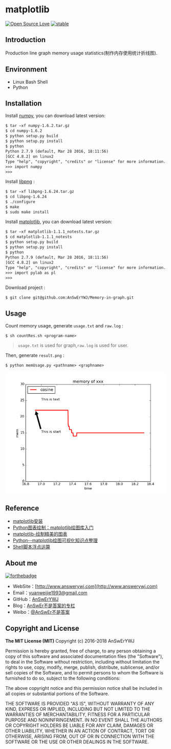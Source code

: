 # matplotlib
[![Open Source Love](https://badges.frapsoft.com/os/v1/open-source.png?v=103)](https://github.com/ellerbrock/open-source-badge/)
[![stable](http://badges.github.io/stability-badges/dist/stable.svg)](http://github.com/badges/stability-badges)

## Introduction
Production line graph memory usage statistics(制作内存使用统计折线图).

## Environment
+ Linux Bash Shell
+ Python

## Installation
Install [numpy](https://sourceforge.net/projects/numpy/files/NumPy/), you can download latest version:
```
$ tar –xf numpy-1.6.2.tar.gz
$ cd numpy-1.6.2
$ python setup.py build
$ python setup.py install
$ python
Python 2.7.9 (default, Mar 28 2016, 18:11:56)
[GCC 4.8.2] on linux2
Type "help", "copyright", "credits" or "license" for more information.
>>> import numpy
>>>
```
Install [libpng](https://sourceforge.net/projects/libpng/) :
```
$ tar –xf libpng-1.6.24.tar.gz
$ cd libpng-1.6.24
$ ./configure
$ make
$ sudo make install
```
Install [matplotlib](https://sourceforge.net/projects/matplotlib/files/matplotlib/), you can download latest version:
```
$ tar –xf matplotlib-1.1.1_notests.tar.gz
$ cd matplotlib-1.1.1_notests
$ python setup.py build
$ python setup.py install
$ python
Python 2.7.9 (default, Mar 28 2016, 18:11:56)
[GCC 4.8.2] on linux2
Type "help", "copyright", "credits" or "license" for more information.
>>> import pylab as pl
>>>
```


Download project :
```
$ git clone git@github.com:AnSwErYWJ/Memory-in-graph.git
```

## Usage
Count memory usage, generate ``usage.txt`` and ``raw.log`` :
```
$ sh countRes.sh <program-name>
```
> ``usage.txt`` is used for graph,``raw.log`` is used for user.

Then, generate ``result.png`` :
```
$ python memUsage.py <pathname> <graphname>
```
![result.png](https://github.com/AnSwErYWJ/Memory-in-graph/blob/master/result.png)


## Reference
+ [matplotlib安装](http://www.cnblogs.com/ouzi/archive/2012/09/29/2708442.html)
+ [Python图表绘制：matplotlib绘图库入门](http://www.cnblogs.com/wei-li/archive/2012/05/23/2506940.html)
+ [matplotlib-绘制精美的图表](http://old.sebug.net/paper/books/scipydoc/matplotlib_intro.html)
+ [Python--matplotlib绘图可视化知识点整理](https://segmentfault.com/a/1190000005104723#articleHeader13)
+ [Shell脚本浮点运算](http://answerywj.com/2016/09/05/Shell%E8%84%9A%E6%9C%AC%E6%B5%AE%E7%82%B9%E8%BF%90%E7%AE%97/)

## About me
[![forthebadge](http://forthebadge.com/images/badges/ages-20-30.svg)](http://forthebadge.com)
- WebSite：[http://www.answerywj.com](http://www.answerywj.com)
- Email：[yuanweijie1993@gmail.com](https://mail.google.com)
- GitHub：[AnSwErYWJ](https://github.com/AnSwErYWJ)
- Blog：[AnSwEr不是答案的专栏](http://blog.csdn.net/u011192270)
- Weibo：[@AnSwEr不是答案](http://weibo.com/1783591593)

## Copyright and License
**The MIT License (MIT)**
Copyright (c) 2016-2018 AnSwErYWJ

Permission is hereby granted, free of charge, to any person obtaining a copy of this software and associated documentation files (the "Software"), to deal in the Software without restriction, including without limitation the rights to use, copy, modify, merge, publish, distribute, sublicense, and/or sell copies of the Software, and to permit persons to whom the Software is furnished to do so, subject to the following conditions:

The above copyright notice and this permission notice shall be included in all copies or substantial portions of the Software.

THE SOFTWARE IS PROVIDED "AS IS", WITHOUT WARRANTY OF ANY KIND, EXPRESS OR IMPLIED, INCLUDING BUT NOT LIMITED TO THE WARRANTIES OF MERCHANTABILITY, FITNESS FOR A PARTICULAR PURPOSE AND NONINFRINGEMENT. IN NO EVENT SHALL THE AUTHORS OR COPYRIGHT HOLDERS BE LIABLE FOR ANY CLAIM, DAMAGES OR OTHER LIABILITY, WHETHER IN AN ACTION OF CONTRACT, TORT OR OTHERWISE, ARISING FROM, OUT OF OR IN CONNECTION WITH THE SOFTWARE OR THE USE OR OTHER DEALINGS IN THE SOFTWARE.
